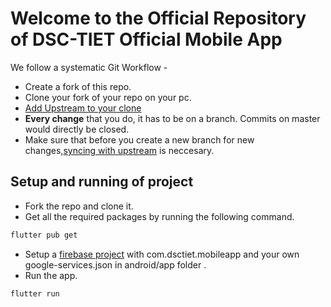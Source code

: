 # Welcome to the Official Repository of DSC-TIET Official Mobile App

We follow a systematic Git Workflow -

- Create a fork of this repo.
- Clone your fork of your repo on your pc.
- [Add Upstream to your clone](https://help.github.com/en/github/collaborating-with-issues-and-pull-requests/configuring-a-remote-for-a-fork)
- **Every change** that you do, it has to be on a branch. Commits on master would directly be closed.
- Make sure that before you create a new branch for new changes,[syncing with upstream](https://help.github.com/en/github/collaborating-with-issues-and-pull-requests/syncing-a-fork) is neccesary.

## Setup and running of project
- Fork the repo and clone it.
- Get all the required packages by running the following command.
```bash
flutter pub get
```
- Setup a [firebase project](https://firebase.google.com/docs/flutter/setup) with com.dsctiet.mobileapp and your own google-services.json in android/app folder .
- Run the app.
```bash
flutter run
```
